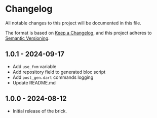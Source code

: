 # Changelog

All notable changes to this project will be documented in this file.

The format is based on [Keep a Changelog](https://keepachangelog.com/en/1.1.0/),
and this project adheres to [Semantic Versioning](https://semver.org/spec/v2.0.0.html).

## 1.0.1 - 2024-09-17

- Add `use_fvm` variable
- Add repository field to generated bloc script
- Add `post_gen.dart` commands logging
- Update README.md

## 1.0.0 - 2024-08-12

- Initial release of the brick.
